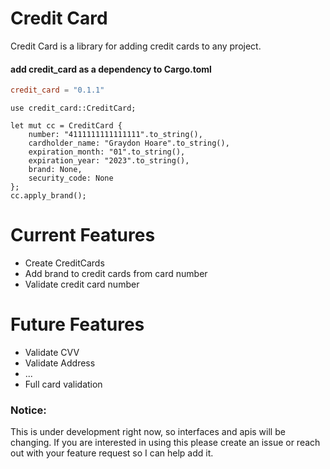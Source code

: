 # Credit Card

Credit Card is a library for adding credit cards
to any project.

#### add credit_card as a dependency to Cargo.toml 
```toml
credit_card = "0.1.1"
```

```rust,norun
use credit_card::CreditCard;

let mut cc = CreditCard {
    number: "4111111111111111".to_string(),
    cardholder_name: "Graydon Hoare".to_string(),
    expiration_month: "01".to_string(),
    expiration_year: "2023".to_string(),
    brand: None,
    security_code: None
};
cc.apply_brand();
```

# Current Features
- Create CreditCards
- Add brand to credit cards from card number
- Validate credit card number

# Future Features
- Validate CVV
- Validate Address
- ...
- Full card validation

### Notice:
This is under development right now, so interfaces
and apis will be changing.  If you are interested
in using this please create an issue or reach out
with your feature request so I can help add it.